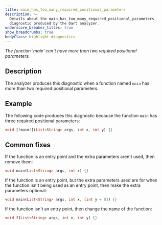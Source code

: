 ```yaml
---
title: main_has_too_many_required_positional_parameters
description: >-
  Details about the main_has_too_many_required_positional_parameters
  diagnostic produced by the Dart analyzer.
underscore_breaker_titles: true
show_breadcrumbs: true
bodyClass: highlight-diagnostics
---
```


_The function 'main' can't have more than two required positional parameters._

## Description

The analyzer produces this diagnostic when a function named `main` has more
than two required positional parameters.

## Example

The following code produces this diagnostic because the function `main` has
three required positional parameters:

```dart
void [!main!](List<String> args, int x, int y) {}
```

## Common fixes

If the function is an entry point and the extra parameters aren't used,
then remove them:

```dart
void main(List<String> args, int x) {}
```

If the function is an entry point, but the extra parameters used are for
when the function isn't being used as an entry point, then make the extra
parameters optional:

```dart
void main(List<String> args, int x, [int y = 0]) {}
```

If the function isn't an entry point, then change the name of the function:

```dart
void f(List<String> args, int x, int y) {}
```
